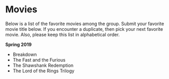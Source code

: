 # Movies

Below is a list of the favorite movies among the group.  Submit your favorite movie title below.  If you encounter a duplicate, then pick your next favorite movie.  Also, please keep this list in alphabetical order.

**Spring 2019**

* Breakdown
* The Fast and the Furious
* The Shawshank Redemption
* The Lord of the Rings Trilogy